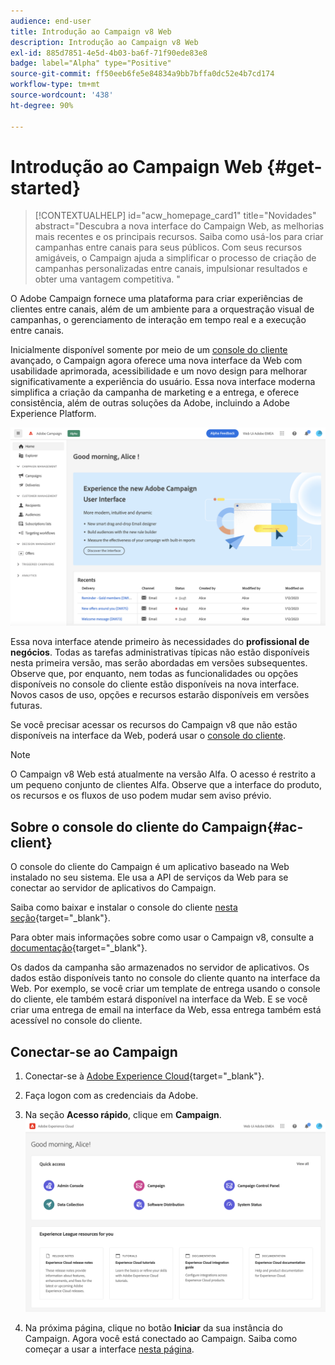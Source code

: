 ```yaml
---
audience: end-user
title: Introdução ao Campaign v8 Web
description: Introdução ao Campaign v8 Web
exl-id: 885d7851-4e5d-4b03-ba6f-71f90ede83e8
badge: label="Alpha" type="Positive"
source-git-commit: ff50eeb6fe5e84834a9bb7bffa0dc52e4b7cd174
workflow-type: tm+mt
source-wordcount: '438'
ht-degree: 90%

---
```


# Introdução ao Campaign Web {#get-started}

>[!CONTEXTUALHELP]
>id="acw_homepage_card1"
>title="Novidades"
>abstract="Descubra a nova interface do Campaign Web, as melhorias mais recentes e os principais recursos. Saiba como usá-los para criar campanhas entre canais para seus públicos. Com seus recursos amigáveis, o Campaign ajuda a simplificar o processo de criação de campanhas personalizadas entre canais, impulsionar resultados e obter uma vantagem competitiva. "



O Adobe Campaign fornece uma plataforma para criar experiências de clientes entre canais, além de um ambiente para a orquestração visual de campanhas, o gerenciamento de interação em tempo real e a execução entre canais.

Inicialmente disponível somente por meio de um [console do cliente](#ac-client) avançado, o Campaign agora oferece uma nova interface da Web com usabilidade aprimorada, acessibilidade e um novo design para melhorar significativamente a experiência do usuário. Essa nova interface moderna simplifica a criação da campanha de marketing e a entrega, e oferece consistência, além de outras soluções da Adobe, incluindo a Adobe Experience Platform.

![](assets/home.png)

Essa nova interface atende primeiro às necessidades do **profissional de negócios**. Todas as tarefas administrativas típicas não estão disponíveis nesta primeira versão, mas serão abordadas em versões subsequentes. Observe que, por enquanto, nem todas as funcionalidades ou opções disponíveis no console do cliente estão disponíveis na nova interface. Novos casos de uso, opções e recursos estarão disponíveis em versões futuras.

Se você precisar acessar os recursos do Campaign v8 que não estão disponíveis na interface da Web, poderá usar o [console do cliente](#ac-client).


>[!NOTE]
>
>O Campaign v8 Web está atualmente na versão Alfa. O acesso é restrito a um pequeno conjunto de clientes Alfa. Observe que a interface do produto, os recursos e os fluxos de uso podem mudar sem aviso prévio.

## Sobre o console do cliente do Campaign{#ac-client}

O console do cliente do Campaign é um aplicativo baseado na Web instalado no seu sistema. Ele usa a API de serviços da Web para se conectar ao servidor de aplicativos do Campaign.

Saiba como baixar e instalar o console do cliente [nesta seção](https://experienceleague.adobe.com/docs/campaign/campaign-v8/new/connect.html?lang=pt-BR){target="_blank"}.

Para obter mais informações sobre como usar o Campaign v8, consulte a [documentação](https://experienceleague.adobe.com/docs/campaign/campaign-v8/campaign-home.html?lang=pt-BR){target="_blank"}.

Os dados da campanha são armazenados no servidor de aplicativos. Os dados estão disponíveis tanto no console do cliente quanto na interface da Web. Por exemplo, se você criar um template de entrega usando o console do cliente, ele também estará disponível na interface da Web. E se você criar uma entrega de email na interface da Web, essa entrega também está acessível no console do cliente.

## Conectar-se ao Campaign


1. Conectar-se à [Adobe Experience Cloud](https://experience.adobe.com){target="_blank"}.
1. Faça logon com as credenciais da Adobe.
1. Na seção **Acesso rápido**, clique em **Campaign**.
   ![](assets/connect.png)

1. Na próxima página, clique no botão **Iniciar** da sua instância do Campaign.
Agora você está conectado ao Campaign. Saiba como começar a usar a interface [nesta página](user-interface.md).

<!--
-> experience cloud home: "Campaign" -> home campaign v8
-> or Campaign v8 web if direct URL
-->

